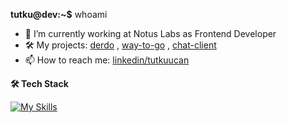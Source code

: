 **tutku@dev:~$** whoami
- 🔭 I’m currently working at Notus Labs as Frontend Developer
- 🛠️ My projects: [derdo](https://github.com/tutkuofnight/derdo) , [way-to-go](https://www.github.com/tutkuofnight/way-to-go) , [chat-client](https://www.github.com/tutkuofnight/chat-client)
- 📫 How to reach me: [linkedin/tutkuucan](https://www.linkedin.com/in/tutkuucan/)

**🛠 Tech Stack**

[![My Skills](https://skillicons.dev/icons?i=js,go,html,css,sass,react,vue,nodejs,nextjs,nuxtjs,mongodb,postgresql,redis)](https://skillicons.dev)
